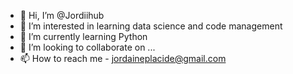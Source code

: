 - 👋 Hi, I’m @Jordiihub
- 👀 I’m interested in learning data science and code management
- 🌱 I’m currently learning Python
- 💞️ I’m looking to collaborate on ...
- 📫 How to reach me - jordaineplacide@gmail.com

<!---
Jordiihub/Jordiihub is a ✨ special ✨ repository because its `README.md` (this file) appears on your GitHub profile.
You can click the Preview link to take a look at your changes.
--->
